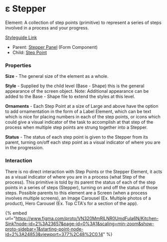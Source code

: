 # ε Stepper

Element: A collection of step points (primitive) to represent a series of steps involved in a process and your progress.

[Styleguide Link](https://zpl.io/aRRyz5E)

* Parent: [Stepper Panel](../../components/stepper-panel.md) (Form Component)
* Child: [Step Point](steppoint.md)

### Properties

**Size** - The general size of the element as a whole.

**Style** - Supplied by the child level (Base - Shape) this is the general appearance of the screen object. Note: Additional appearance can be added to the Base - Shape file to extend the styles at this level.

**Ornaments** - Each Step Point at a size of Large and above have the option to add ornamentation in the form of a Label Element, which can be text which is nice for placing numbers in each of the step points, or icons which could give a visual indicator of the task to accomplish at that step of the process when multiple step points are strung together into a Stepper.

**Status** - The status of each step point is given to the Stepper from its parent, turning on/off each step point as a visual indicator of where you are in the progression.

### Interaction

There is no direct interaction with Step Points or the Stepper Element, it acts as a visual indicator of where you are in a process (what Step of the process). This primitive is told by its parent the status of each of the step points in a series of steps (Stepper), turning on and off the status of those steps. Possible parents to this element are a Screen (when a process involves multiple screens), an Image Carousel (Ex. Multiple photos of a product), Hero Carousel (Ex. Top CTA's for a section of the app).

{% embed url="https://www.figma.com/proto/VN320MmRlLNR0UmdFula6N/Kitchen-Sink?node-id=2%3A23657&page-id=0%3A1&scaling=min-zoom&show-proto-sidebar=1&starting-point-node-id=2%3A24853&viewport=377%2C48%2C0.14" %}
